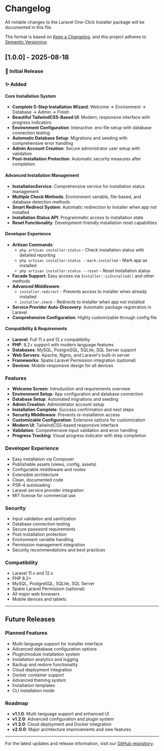 # Changelog

All notable changes to the Laravel One-Click Installer package will be documented in this file.

The format is based on [Keep a Changelog](https://keepachangelog.com/en/1.0.0/),
and this project adheres to [Semantic Versioning](https://semver.org/spec/v2.0.0.html).

## [1.0.0] - 2025-08-18

### 🎉 Initial Release

### ✨ Added

#### Core Installation System
- **Complete 5-Step Installation Wizard**: Welcome → Environment → Database → Admin → Finish
- **Beautiful TailwindCSS-Based UI**: Modern, responsive interface with progress indicators
- **Environment Configuration**: Interactive .env file setup with database connection testing
- **Automatic Database Setup**: Migrations and seeding with comprehensive error handling
- **Admin Account Creation**: Secure administrator user setup with validation
- **Post-Installation Protection**: Automatic security measures after completion

#### Advanced Installation Management
- **InstallationService**: Comprehensive service for installation status management
- **Multiple Check Methods**: Environment variable, file-based, and database detection methods
- **Smart Redirect System**: Automatic redirection to installer when app not installed
- **Installation Status API**: Programmatic access to installation state
- **Reset Functionality**: Development-friendly installation reset capabilities

#### Developer Experience
- **Artisan Commands**: 
  - `php artisan installer:status` - Check installation status with detailed reporting
  - `php artisan installer:status --mark-installed` - Mark app as installed
  - `php artisan installer:status --reset` - Reset installation status
- **Facade Support**: Easy access via `Installer::isInstalled()` and other methods
- **Advanced Middleware**: 
  - `installer.redirect` - Prevents access to installer when already installed
  - `installer.check` - Redirects to installer when app not installed
- **Service Provider Auto-Discovery**: Automatic package registration in Laravel
- **Comprehensive Configuration**: Highly customizable through config file

#### Compatibility & Requirements
- **Laravel**: Full 11.x and 12.x compatibility
- **PHP**: 8.2+ support with modern language features
- **Databases**: MySQL, PostgreSQL, SQLite, SQL Server support
- **Web Servers**: Apache, Nginx, and Laravel's built-in server
- **Frameworks**: Spatie Laravel Permission integration (optional)
- **Devices**: Mobile-responsive design for all devices

### Features
- **Welcome Screen**: Introduction and requirements overview
- **Environment Setup**: App configuration and database connection
- **Database Setup**: Automated migrations and seeding
- **Admin Creation**: Administrator account setup
- **Installation Complete**: Success confirmation and next steps
- **Security Middleware**: Prevents re-installation access
- **Customizable Configuration**: Extensive options for customization
- **Modern UI**: TailwindCSS-based responsive interface
- **Validation**: Comprehensive input validation and error handling
- **Progress Tracking**: Visual progress indicator with step completion

### Developer Experience
- Easy installation via Composer
- Publishable assets (views, config, assets)
- Configurable middleware and routes
- Extensible architecture
- Clean, documented code
- PSR-4 autoloading
- Laravel service provider integration
- MIT license for commercial use

### Security
- Input validation and sanitization
- Database connection testing
- Secure password requirements
- Post-installation protection
- Environment variable handling
- Permission management integration
- Security recommendations and best practices

### Compatibility
- Laravel 11.x and 12.x
- PHP 8.2+
- MySQL, PostgreSQL, SQLite, SQL Server
- Spatie Laravel Permission (optional)
- All major web browsers
- Mobile devices and tablets

---

## Future Releases

### Planned Features
- Multi-language support for installer interface
- Advanced database configuration options
- Plugin/module installation system
- Installation analytics and logging
- Backup and restore functionality
- Cloud deployment integration
- Docker container support
- Advanced theming system
- Installation templates
- CLI installation mode

### Roadmap
- **v1.1.0**: Multi-language support and enhanced UI
- **v1.2.0**: Advanced configuration and plugin system
- **v1.3.0**: Cloud deployment and Docker integration
- **v2.0.0**: Major architecture improvements and new features

---

For the latest updates and release information, visit our [GitHub repository](https://github.com/clevpro/laravel-one-click-installer).